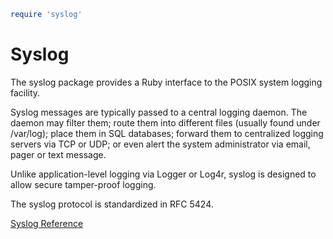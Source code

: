 
```ruby
require 'syslog'
```

# Syslog

The syslog package provides a Ruby interface to the POSIX system logging
facility.

Syslog messages are typically passed to a central logging daemon. The
daemon may filter them; route them into different files (usually found
under /var/log); place them in SQL databases; forward them to
centralized logging servers via TCP or UDP; or even alert the system
administrator via email, pager or text message.

Unlike application-level logging via Logger or Log4r, syslog is designed
to allow secure tamper-proof logging.

The syslog protocol is standardized in RFC 5424.

[Syslog
Reference](https://ruby-doc.org/stdlib-2.5.0/libdoc/syslog/rdoc/Syslog.html)


